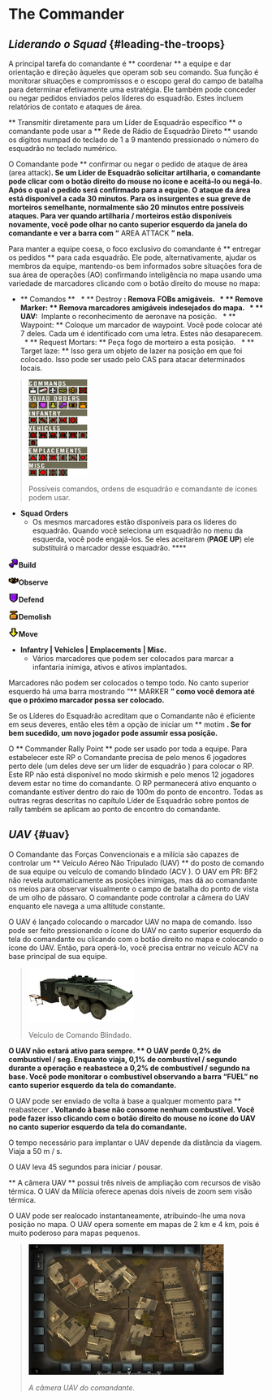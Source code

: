 # The Commander

## _Liderando o Squad_ {#leading-the-troops}

A principal tarefa do comandante é ** coordenar ** a equipe e dar orientação e direção àqueles que operam sob seu comando. Sua função é monitorar situações e compromissos e o escopo geral do campo de batalha para determinar efetivamente uma estratégia. Ele também pode conceder ou negar pedidos enviados pelos líderes do esquadrão. Estes incluem relatórios de contato e ataques de área.

** Transmitir diretamente para um Líder de Esquadrão específico ** o comandante pode usar a ** Rede de Rádio de Esquadrão Direto ** usando os dígitos numpad do teclado de 1 a 9 mantendo pressionado o número do esquadrão no teclado numérico.

O Comandante pode ** confirmar ou negar o pedido de ataque de área \(area attack\)**. Se um Líder de Esquadrão solicitar artilharia, o comandante pode clicar com o botão direito do mouse no ícone e aceitá-lo ou negá-lo. Após o qual o pedido será confirmado para a equipe. O ataque da área está disponível a cada 30 minutos. Para os insurgentes e sua greve de morteiros semelhante, normalmente são 20 minutos entre possíveis ataques. Para ver quando artilharia / morteiros estão disponíveis novamente, você pode olhar no canto superior esquerdo da janela do comandante e ver a barra com “** AREA ATTACK **” nela.**

Para manter a equipe coesa, o foco exclusivo do comandante é ** entregar os pedidos ** para cada esquadrão. Ele pode, alternativamente, ajudar os membros da equipe, mantendo-os bem informados sobre situações fora de sua área de operações \(AO\) confirmando inteligência no mapa usando uma variedade de marcadores clicando com o botão direito do mouse no mapa:

* ** Comandos **
  * ** Destroy **: Remova FOBs amigáveis.
  * ** Remove Marker: ** Remova marcadores amigáveis ​​indesejados do mapa.
  * ** UAV: ​​** Implante o reconhecimento de aeronave na posição.
  * ** Waypoint: ** Coloque um marcador de waypoint. Você pode colocar até 7 deles. Cada um é identificado com uma letra. Estes não desaparecem.
  * ** Request Mortars: ** Peça fogo de morteiro a esta posição.
  * ** Target laze: ** Isso gera um objeto de lazer na posição em que foi colocado. Isso pode ser usado pelo CAS para atacar determinados locais.

> ![](../assets/commands.png)
>
> Possíveis comandos, ordens de esquadrão e comandante de ícones podem usar.

* **Squad Orders**
  * Os mesmos marcadores estão disponíveis para os líderes do esquadrão. Quando você seleciona um esquadrão no menu da esquerda, você pode engajá-los. Se eles aceitarem \(**PAGE UP**\) ele substituirá o marcador desse esquadrão. ****

![](../assets/build.png)**Build** 

![](../assets/observe.png)**Observe**

![](../assets/defendmarker.png)**Defend** 

![](../assets/demolish.png)**Demolish** 

![](../assets/move.png)**Move**

* **Infantry \| Vehicles \| Emplacements \| Misc.**
  * Vários marcadores que podem ser colocados para marcar a infantaria inimiga, ativos e ativos implantados.

Marcadores não podem ser colocados o tempo todo. No canto superior esquerdo há uma barra mostrando “** MARKER **” como você demora até que o próximo marcador possa ser colocado.**

Se os Líderes do Esquadrão acreditam que o Comandante não é eficiente em seus deveres, então eles têm a opção de iniciar um ** motim **. Se for bem sucedido, um novo jogador pode assumir essa posição.**

O ** Commander Rally Point ** pode ser usado por toda a equipe. Para estabelecer este RP o Comandante precisa de pelo menos 6 jogadores perto dele \(um deles deve ser um líder de esquadrão \) para colocar o RP. Este RP não está disponível no modo skirmish e pelo menos 12 jogadores devem estar no time do comandante. O RP permanecerá ativo enquanto o comandante estiver dentro do raio de 100m do ponto de encontro. Todas as outras regras descritas no capítulo Líder de Esquadrão sobre pontos de rally também se aplicam ao ponto de encontro do comandante.

## _UAV_ {#uav}

O Comandante das Forças Convencionais e a milícia são capazes de controlar um ** Veículo Aéreo Não Tripulado \(UAV\) ** do posto de comando de sua equipe ou veículo de comando blindado \(ACV \). O UAV em PR: BF2 não revela automaticamente as posições inimigas, mas dá ao comandante os meios para observar visualmente o campo de batalha do ponto de vista de um olho de pássaro. O comandante pode controlar a câmera do UAV enquanto ele navega a uma altitude constante.

O UAV é lançado colocando o marcador UAV no mapa de comando. Isso pode ser feito pressionando o ícone do UAV no canto superior esquerdo da tela do comandante ou clicando com o botão direito no mapa e colocando o ícone do UAV. Então, para operá-lo, você precisa entrar no veículo ACV na base principal de sua equipe.

> ![](../assets/acvv.png)
>
> Veículo de Comando Blindado.

**O UAV não estará ativo para sempre. ** O UAV perde 0,2% de combustível / seg. Enquanto viaja, 0,1% de combustível / segundo durante a operação e reabastece a 0,2% de combustível / segundo na base. Você pode monitorar o combustível observando a barra “FUEL” no canto superior esquerdo da tela do comandante.**

O UAV pode ser enviado de volta à base a qualquer momento para ** reabastecer **. Voltando à base não consome nenhum combustível. Você pode fazer isso clicando com o botão direito do mouse no ícone do UAV no canto superior esquerdo da tela do comandante.**

O tempo necessário para implantar o UAV depende da distância da viagem. Viaja a 50 m / s.

O UAV leva 45 segundos para iniciar / pousar.

** A câmera UAV ** possui três níveis de ampliação com recursos de visão térmica. O UAV da Milícia oferece apenas dois níveis de zoom sem visão térmica.

O UAV pode ser realocado instantaneamente, atribuindo-lhe uma nova posição no mapa. O UAV opera somente em mapas de 2 km e 4 km, pois é muito poderoso para mapas pequenos.

> ![](../assets/uav.png)
>
> _A câmera UAV do comandante._

